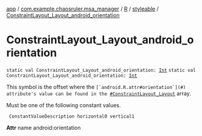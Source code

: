 [app](../../../index.md) / [com.example.chaosruler.msa_manager](../../index.md) / [R](../index.md) / [styleable](index.md) / [ConstraintLayout_Layout_android_orientation](.)

# ConstraintLayout_Layout_android_orientation

`static val ConstraintLayout_Layout_android_orientation: `[`Int`](https://kotlinlang.org/api/latest/jvm/stdlib/kotlin/-int/index.html)
`static val ConstraintLayout_Layout_android_orientation: `[`Int`](https://kotlinlang.org/api/latest/jvm/stdlib/kotlin/-int/index.html)

This symbol is the offset where the ``[`android.R.attr#orientation`](#) attribute's value can be found in the ``[`#ConstraintLayout_Layout`](-constraint-layout_-layout.md) array.

Must be one of the following constant values.

     ConstantValueDescription horizontal0 vertical1

**Attr**
name android:orientation

